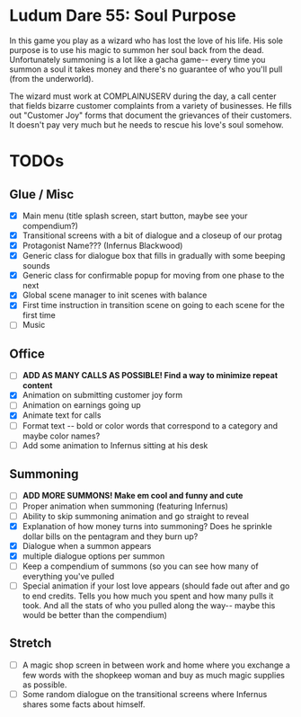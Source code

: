 # Ludum Dare 55: Soul Purpose

In this game you play as a wizard who has lost the love of his life. His sole
purpose is to use his magic to summon her soul back from the dead.
Unfortunately summoning is a lot like a gacha game-- every time you summon a
soul it takes money and there's no guarantee of who you'll pull (from the
underworld).

The wizard must work at COMPLAINUSERV during the day, a call center that fields
bizarre customer complaints from a variety of businesses. He fills out
"Customer Joy" forms that document the grievances of their customers. It
doesn't pay very much but he needs to rescue his love's soul somehow.

# TODOs

## Glue / Misc

- [x] Main menu (title splash screen, start button, maybe see your compendium?)
- [x] Transitional screens with a bit of dialogue and a closeup of our protag
- [x] Protagonist Name??? (Infernus Blackwood)
- [x] Generic class for dialogue box that fills in gradually with some beeping sounds
- [x] Generic class for confirmable popup for moving from one phase to the next
- [x] Global scene manager to init scenes with balance
- [x] First time instruction in transition scene on going to each scene for the first time
- [ ] Music

## Office

- [ ] **ADD AS MANY CALLS AS POSSIBLE! Find a way to minimize repeat content**
- [x] Animation on submitting customer joy form
- [ ] Animation on earnings going up
- [x] Animate text for calls
- [ ] Format text -- bold or color words that correspond to a category and maybe color names?
- [ ] Add some animation to Infernus sitting at his desk

## Summoning

- [ ] **ADD MORE SUMMONS! Make em cool and funny and cute**
- [ ] Proper animation when summoning (featuring Infernus)
- [ ] Ability to skip summoning animation and go straight to reveal
- [x] Explanation of how money turns into summoning? Does he sprinkle dollar bills on the pentagram and they burn up?
- [x] Dialogue when a summon appears
- [x] multiple dialogue options per summon
- [ ] Keep a compendium of summons (so you can see how many of everything you've pulled
- [ ] Special animation if your lost love appears (should fade out after and go to end credits. Tells you how much you spent and how many pulls it took. And all the stats of who you pulled along the way-- maybe this would be better than the compendium)

## Stretch

- [ ] A magic shop screen in between work and home where you exchange a few words with the shopkeep woman and buy as much magic supplies as possible.
- [ ] Some random dialogue on the transitional screens where Infernus shares some facts about himself.
